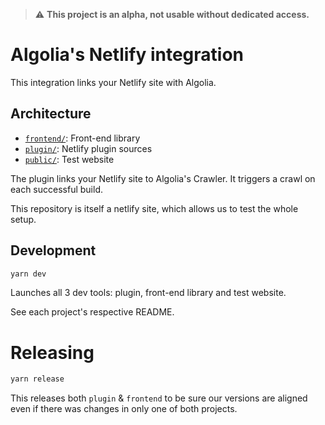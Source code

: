 > ⚠️ **This project is an alpha, not usable without dedicated access.**

# Algolia's Netlify integration

This integration links your Netlify site with Algolia.

## Architecture

- [`frontend/`](./frontend/): Front-end library
- [`plugin/`](./plugin/): Netlify plugin sources
- [`public/`](./public/): Test website

The plugin links your Netlify site to Algolia's Crawler.
It triggers a crawl on each successful build.

This repository is itself a netlify site, which allows us to test the whole setup.

## Development

```sh
yarn dev
```

Launches all 3 dev tools: plugin, front-end library and test website.

See each project's respective README.

# Releasing

```sh
yarn release
```

This releases both `plugin` & `frontend` to be sure our versions are aligned even if there was changes in only one of both projects.
